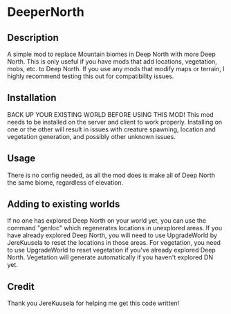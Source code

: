 # DeeperNorth

## Description
A simple mod to replace Mountain biomes in Deep North with more Deep North. This is only useful if you have mods that add locations, vegetation, mobs, etc. to Deep North.
If you use any mods that modify maps or terrain, I highly recommend testing this out for compatibility issues.

## Installation
  BACK UP YOUR EXISTING WORLD BEFORE USING THIS MOD! 
  This mod needs to be installed on the server and client to work properly. Installing on one or the other will result in issues with creature spawning, location and vegetation generation, and possibly other unknown issues.
  
## Usage
There is no config needed, as all the mod does is make all of Deep North the same biome, regardless of elevation.
  
## Adding to existing worlds
If no one has explored Deep North on your world yet, you can use the command "genloc" which regenerates locations in unexplored areas. If you have already explored Deep North, you will need to use UpgradeWorld by JereKuusela to reset the locations in those areas. For vegetation, you need to use UpgradeWorld to reset vegetation if you've already explored Deep North.  Vegetation will generate automatically if you haven't explored DN yet.

## Credit
Thank you JereKuusela for helping me get this code written!
